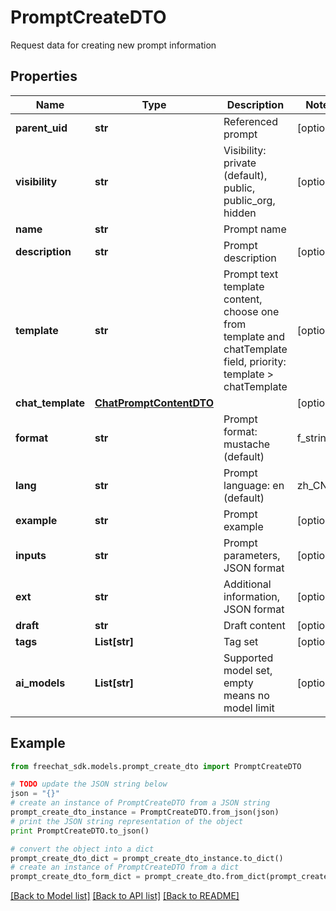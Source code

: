 # PromptCreateDTO

Request data for creating new prompt information

## Properties

Name | Type | Description | Notes
------------ | ------------- | ------------- | -------------
**parent_uid** | **str** | Referenced prompt | [optional] 
**visibility** | **str** | Visibility: private (default), public, public_org, hidden | [optional] 
**name** | **str** | Prompt name | 
**description** | **str** | Prompt description | [optional] 
**template** | **str** | Prompt text template content, choose one from template and chatTemplate field, priority: template &gt; chatTemplate | [optional] 
**chat_template** | [**ChatPromptContentDTO**](ChatPromptContentDTO.md) |  | [optional] 
**format** | **str** | Prompt format: mustache (default) | f_string | [optional] 
**lang** | **str** | Prompt language: en (default) | zh_CN | ... | [optional] 
**example** | **str** | Prompt example | [optional] 
**inputs** | **str** | Prompt parameters, JSON format | [optional] 
**ext** | **str** | Additional information, JSON format | [optional] 
**draft** | **str** | Draft content | [optional] 
**tags** | **List[str]** | Tag set | [optional] 
**ai_models** | **List[str]** | Supported model set, empty means no model limit | [optional] 

## Example

```python
from freechat_sdk.models.prompt_create_dto import PromptCreateDTO

# TODO update the JSON string below
json = "{}"
# create an instance of PromptCreateDTO from a JSON string
prompt_create_dto_instance = PromptCreateDTO.from_json(json)
# print the JSON string representation of the object
print PromptCreateDTO.to_json()

# convert the object into a dict
prompt_create_dto_dict = prompt_create_dto_instance.to_dict()
# create an instance of PromptCreateDTO from a dict
prompt_create_dto_form_dict = prompt_create_dto.from_dict(prompt_create_dto_dict)
```
[[Back to Model list]](../README.md#documentation-for-models) [[Back to API list]](../README.md#documentation-for-api-endpoints) [[Back to README]](../README.md)


